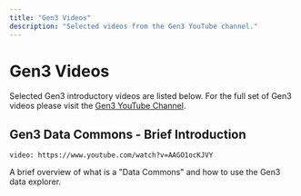 ```yaml
---
title: "Gen3 Videos"
description: "Selected videos from the Gen3 YouTube channel."
---
```

# Gen3 Videos

Selected Gen3 introductory videos are listed below. For the full set of Gen3 videos please visit the [Gen3 YouTube Channel](https://youtube.com/channel/UCMCwQy4EDd1BaskzZgIOsNQ).

## Gen3 Data Commons - Brief Introduction
`video: https://www.youtube.com/watch?v=AAGO1ocKJVY`

A brief overview of what is a "Data Commons" and how to use the Gen3 data explorer.
